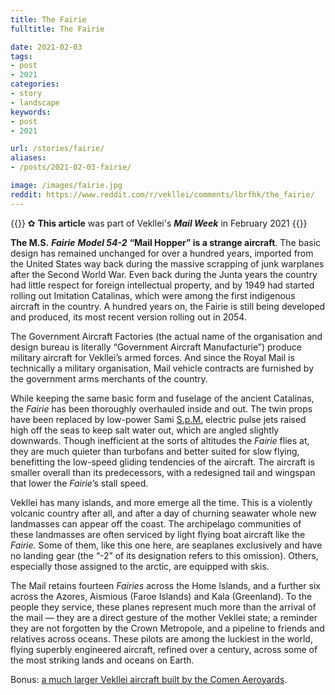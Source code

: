 ```yaml
---
title: The Fairie
fulltitle: The Fairie

date: 2021-02-03
tags:
- post
- 2021
categories:
- story
- landscape
keywords:
- post
- 2021

url: /stories/fairie/
aliases:
- /posts/2021-02-03-fairie/

image: /images/fairie.jpg
reddit: https://www.reddit.com/r/vekllei/comments/lbrfhk/the_fairie/
---
```


{{<hint>}}
✿ **This article** was part of Vekllei's ***Mail Week*** in February 2021
{{</hint>}}

**The M.S.** ***Fairie*** ***Model 54-2*** **“Mail Hopper” is a strange aircraft**. The basic design has remained unchanged for over a hundred years, imported from the United States way back during the massive scrapping of junk warplanes after the Second World War. Even back during the Junta years the country had little respect for foreign intellectual property, and by 1949 had started rolling out Imitation Catalinas, which were among the first indigenous aircraft in the country. A hundred years on, the Fairie is still being developed and produced, its most recent version rolling out in 2054.

The Government Aircraft Factories (the actual name of the organisation and design bureau is literally “Government Aircraft Manufacturie”) produce military aircraft for Vekllei’s armed forces. And since the Royal Mail is technically a military organisation, Mail vehicle contracts are furnished by the government arms merchants of the country.

While keeping the same basic form and fuselage of the ancient Catalinas, the *Fairie* has been thoroughly overhauled inside and out. The twin props have been replaced by low-power Sami [S.p.M.](https://millmint.net/posts/2020-07-13-economy/) electric pulse jets raised high off the seas to keep salt water out, which are angled slightly downwards. Though inefficient at the sorts of altitudes the *Fairie* flies at, they are much quieter than turbofans and better suited for slow flying, benefitting the low-speed gliding tendencies of the aircraft. The aircraft is smaller overall than its predecessors, with a redesigned tail and wingspan that lower the *Fairie*’s stall speed.

Vekllei has many islands, and more emerge all the time. This is a violently volcanic country after all, and after a day of churning seawater whole new landmasses can appear off the coast. The archipelago communities of these landmasses are often serviced by light flying boat aircraft like the *Fairie.* Some of them, like this one here, are seaplanes exclusively and have no landing gear (the “-2” of its designation refers to this omission). Others, especially those assigned to the arctic, are equipped with skis.

The Mail retains fourteen *Fairies* across the Home Islands, and a further six across the Azores, Aismious (Faroe Islands) and Kala (Greenland). To the people they service, these planes represent much more than the arrival of the mail — they are a direct gesture of the mother Vekllei state; a reminder they are not forgotten by the Crown Metropole, and a pipeline to friends and relatives across oceans. These pilots are among the luckiest in the world, flying superbly engineered aircraft, refined over a century, across some of the most striking lands and oceans on Earth.

Bonus: [a much larger Vekllei aircraft built by the Comen Aeroyards](https://millmint.net/posts/2019-12-12-jet/).
